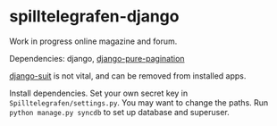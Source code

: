 spilltelegrafen-django
======================

Work in progress online magazine and forum.

Dependencies: django, [django-pure-pagination](https://github.com/jamespacileo/django-pure-pagination)

[django-suit](https://github.com/darklow/django-suit) is not vital, and can be removed from installed apps.

Install dependencies. Set your own secret key in `Spilltelegrafen/settings.py`. You may want to change the paths. Run `python manage.py syncdb` to set up database and superuser.
